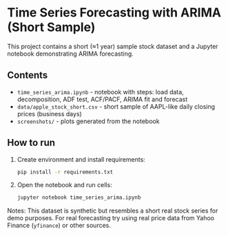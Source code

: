 # Time Series Forecasting with ARIMA (Short Sample)

This project contains a short (≈1 year) sample stock dataset and a Jupyter notebook demonstrating ARIMA forecasting.

## Contents
- `time_series_arima.ipynb` - notebook with steps: load data, decomposition, ADF test, ACF/PACF, ARIMA fit and forecast
- `data/apple_stock_short.csv` - short sample of AAPL-like daily closing prices (business days)
- `screenshots/` - plots generated from the notebook

## How to run
1. Create environment and install requirements:
   ```bash
   pip install -r requirements.txt
   ```
2. Open the notebook and run cells:
   ```bash
   jupyter notebook time_series_arima.ipynb
   ```

Notes: This dataset is synthetic but resembles a short real stock series for demo purposes. For real forecasting try using real price data from Yahoo Finance (`yfinance`) or other sources.
